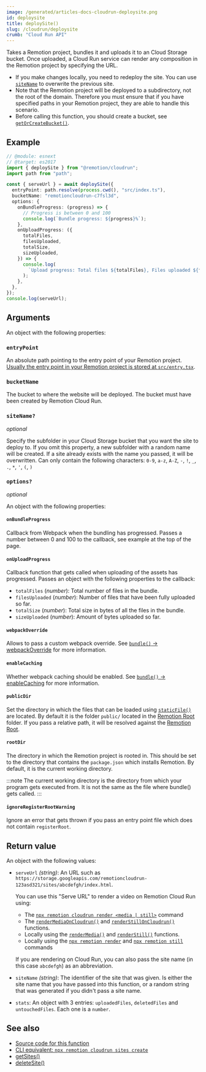 ```yaml
---
image: /generated/articles-docs-cloudrun-deploysite.png
id: deploysite
title: deploySite()
slug: /cloudrun/deploysite
crumb: "Cloud Run API"
---
```


Takes a Remotion project, bundles it and uploads it to an Cloud Storage bucket. Once uploaded, a Cloud Run service can render any composition in the Remotion project by specifying the URL.

- If you make changes locally, you need to redeploy the site. You can use [`siteName`](#sitename) to overwrite the previous site.
- Note that the Remotion project will be deployed to a subdirectory, not the root of the domain. Therefore you must ensure that if you have specified paths in your Remotion project, they are able to handle this scenario.
- Before calling this function, you should create a bucket, see [`getOrCreateBucket()`](/docs/cloudrun/getorcreatebucket).

## Example

```ts twoslash
// @module: esnext
// @target: es2017
import { deploySite } from "@remotion/cloudrun";
import path from "path";

const { serveUrl } = await deploySite({
  entryPoint: path.resolve(process.cwd(), "src/index.ts"),
  bucketName: "remotioncloudrun-c7fsl3d",
  options: {
    onBundleProgress: (progress) => {
      // Progress is between 0 and 100
      console.log(`Bundle progress: ${progress}%`);
    },
    onUploadProgress: ({
      totalFiles,
      filesUploaded,
      totalSize,
      sizeUploaded,
    }) => {
      console.log(
        `Upload progress: Total files ${totalFiles}, Files uploaded ${filesUploaded}, Total size ${totalSize}, Size uploaded ${sizeUploaded}`
      );
    },
  },
});
console.log(serveUrl);
```

## Arguments

An object with the following properties:

### `entryPoint`

An absolute path pointing to the entry point of your Remotion project. [Usually the entry point in your Remotion project is stored at `src/entry.tsx`](/docs/terminology#entry-point).

### `bucketName`

The bucket to where the website will be deployed. The bucket must have been created by Remotion Cloud Run.

### `siteName?`

_optional_

Specify the subfolder in your Cloud Storage bucket that you want the site to deploy to. If you omit this property, a new subfolder with a random name will be created. If a site already exists with the name you passed, it will be overwritten. Can only contain the following characters: `0-9`, `a-z`, `A-Z`, `-`, `!`, `_`, `.`, `*`, `'`, `(`, `)`

### `options?`

_optional_

An object with the following properties:

#### `onBundleProgress`

Callback from Webpack when the bundling has progressed. Passes a number between 0 and 100 to the callback, see example at the top of the page.

#### `onUploadProgress`

Callback function that gets called when uploading of the assets has progressed. Passes an object with the following properties to the callback:

- `totalFiles` (_number_): Total number of files in the bundle.
- `filesUploaded` (_number_): Number of files that have been fully uploaded so far.
- `totalSize` (_number_): Total size in bytes of all the files in the bundle.
- `sizeUploaded` (_number_): Amount of bytes uploaded so far.

#### `webpackOverride`

Allows to pass a custom webpack override. See [`bundle()` -> webpackOverride](/docs/bundle#webpackoverride) for more information.

#### `enableCaching`

Whether webpack caching should be enabled. See [`bundle()` -> enableCaching](/docs/bundle#enablecaching) for more information.

#### `publicDir`

Set the directory in which the files that can be loaded using [`staticFile()`](/docs/staticfile) are located. By default it is the folder `public/` located in the [Remotion Root](/docs/terminology#remotion-root) folder. If you pass a relative path, it will be resolved against the [Remotion Root](/docs/terminology#remotion-root).

#### `rootDir`

The directory in which the Remotion project is rooted in. This should be set to the directory that contains the `package.json` which installs Remotion. By default, it is the current working directory.

:::note
The current working directory is the directory from which your program gets executed from. It is not the same as the file where bundle() gets called.
:::

#### `ignoreRegisterRootWarning`

Ignore an error that gets thrown if you pass an entry point file which does not contain `registerRoot`.

## Return value

An object with the following values:

- `serveUrl` _(string)_: An URL such as `https://storage.googleapis.com/remotioncloudrun-123asd321/sites/abcdefgh/index.html`.

  You can use this "Serve URL" to render a video on Remotion Cloud Run using:

  - The [`npx remotion cloudrun render <media | still>`](/docs/cloudrun/cli/render) command
  - The [`renderMediaOnCloudrun()`](/docs/cloudrun/rendermediaoncloudrun) and [`renderStillOnCloudrun()`](/docs/cloudrun/renderstilloncloudrun) functions.
  - Locally using the [`renderMedia()`](/docs/renderer/render-media) and [`renderStill()`](/docs/renderer/render-still) functions.
  - Locally using the [`npx remotion render`](/docs/cli) and [`npx remotion still`](/docs/cli) commands

  If you are rendering on Cloud Run, you can also pass the site name (in this case `abcdefgh`) as an abbreviation.

- `siteName` _(string)_: The identifier of the site that was given. Is either the site name that you have passed into this function, or a random string that was generated if you didn't pass a site name.

- `stats`: An object with 3 entries: `uploadedFiles`, `deletedFiles` and `untouchedFiles`. Each one is a `number`.

## See also

- [Source code for this function](https://github.com/remotion-dev/remotion/blob/main/packages/cloudrun/src/api/deploy-site.ts)
- [CLI equivalent: `npx remotion cloudrun sites create`](/docs/cloudrun/cli/sites#create)
- [getSites()](/docs/cloudrun/getsites)
- [deleteSite()](/docs/cloudrun/deletesite)
